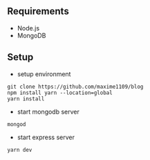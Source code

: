 ## Requirements

- Node.js
- MongoDB

## Setup

- setup environment

```
git clone https://github.com/maxime1109/blog
npm install yarn --location=global
yarn install
```

- start mongodb server

```
mongod
```

- start express server

```
yarn dev
```
